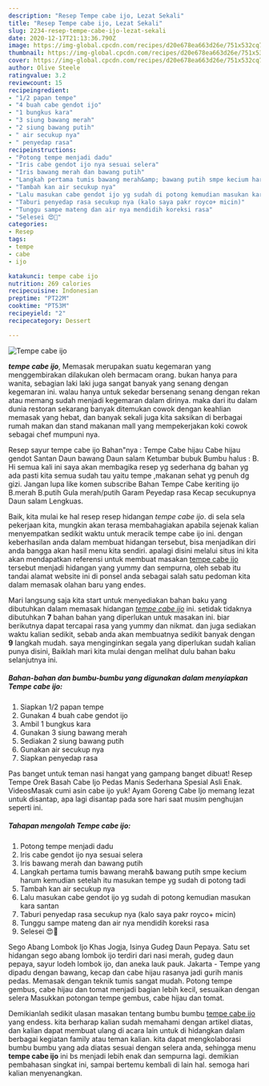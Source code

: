 ```yaml
---
description: "Resep Tempe cabe ijo, Lezat Sekali"
title: "Resep Tempe cabe ijo, Lezat Sekali"
slug: 2234-resep-tempe-cabe-ijo-lezat-sekali
date: 2020-12-17T21:13:36.790Z
image: https://img-global.cpcdn.com/recipes/d20e678ea663d26e/751x532cq70/tempe-cabe-ijo-foto-resep-utama.jpg
thumbnail: https://img-global.cpcdn.com/recipes/d20e678ea663d26e/751x532cq70/tempe-cabe-ijo-foto-resep-utama.jpg
cover: https://img-global.cpcdn.com/recipes/d20e678ea663d26e/751x532cq70/tempe-cabe-ijo-foto-resep-utama.jpg
author: Olive Steele
ratingvalue: 3.2
reviewcount: 15
recipeingredient:
- "1/2 papan tempe"
- "4 buah cabe gendot ijo"
- "1 bungkus kara"
- "3 siung bawang merah"
- "2 siung bawang putih"
- " air secukup nya"
- " penyedap rasa"
recipeinstructions:
- "Potong tempe menjadi dadu"
- "Iris cabe gendot ijo nya sesuai selera"
- "Iris bawang merah dan bawang putih"
- "Langkah pertama tumis bawang merah&amp; bawang putih smpe kecium harum kemudian setelah itu masukan tempe yg sudah di potong tadi"
- "Tambah kan air secukup nya"
- "Lalu masukan cabe gendot ijo yg sudah di potong kemudian masukan kara santan"
- "Taburi penyedap rasa secukup nya (kalo saya pakr royco+ micin)"
- "Tunggu sampe mateng dan air nya mendidih koreksi rasa"
- "Selesei 😍🙏"
categories:
- Resep
tags:
- tempe
- cabe
- ijo

katakunci: tempe cabe ijo 
nutrition: 269 calories
recipecuisine: Indonesian
preptime: "PT22M"
cooktime: "PT53M"
recipeyield: "2"
recipecategory: Dessert

---
```



![Tempe cabe ijo](https://img-global.cpcdn.com/recipes/d20e678ea663d26e/751x532cq70/tempe-cabe-ijo-foto-resep-utama.jpg)

<b><i>tempe cabe ijo</i></b>, Memasak merupakan suatu kegemaran yang menggembirakan dilakukan oleh bermacam orang. bukan hanya para wanita, sebagian laki laki juga sangat banyak yang senang dengan kegemaran ini. walau hanya untuk sekedar bersenang senang dengan rekan atau memang sudah menjadi kegemaran dalam dirinya. maka dari itu dalam dunia restoran sekarang banyak ditemukan cowok dengan keahlian memasak yang hebat, dan banyak sekali juga kita saksikan di berbagai rumah makan dan stand makanan mall yang mempekerjakan koki cowok sebagai chef mumpuni nya.

Resep sayur tempe cabe ijo Bahan&#34;nya : Tempe Cabe hijau Cabe hijau gendot Santan Daun bawang Daun salam Ketumbar bubuk Bumbu halus : B. Hi semua kali ini saya akan membagika resep yg sederhana dg bahan yg ada pasti kita semua sudah tau yaitu tempe ,makanan sehat yg penuh dg gizi. Jangan lupa like komen subscribe Bahan Tempe Cabe keriting ijo B.merah B.putih Gula merah/putih Garam Peyedap rasa Kecap secukupnya Daun salam Lengkuas.

Baik, kita mulai ke hal resep resep hidangan <i>tempe cabe ijo</i>. di sela sela pekerjaan kita, mungkin akan terasa membahagiakan apabila sejenak kalian menyempatkan sedikit waktu untuk meracik tempe cabe ijo ini. dengan keberhasilan anda dalam membuat hidangan tersebut, bisa menjadikan diri anda bangga akan hasil menu kita sendiri. apalagi disini melalui situs ini kita akan mendapatkan referensi untuk membuat masakan <u>tempe cabe ijo</u> tersebut menjadi hidangan yang yummy dan sempurna, oleh sebab itu tandai alamat website ini di ponsel anda sebagai salah satu pedoman kita dalam memasak olahan baru yang endes.


Mari langsung saja kita start untuk menyediakan bahan baku yang dibutuhkan dalam memasak hidangan <u><i>tempe cabe ijo</i></u> ini. setidak tidaknya dibutuhkan <b>7</b> bahan bahan yang diperlukan untuk masakan ini. biar berikutnya dapat tercapai rasa yang yummy dan nikmat. dan juga sediakan waktu kalian sedikit, sebab anda akan membuatnya sedikit banyak dengan <b>9</b> langkah mudah. saya menginginkan segala yang diperlukan sudah kalian punya disini, Baiklah mari kita mulai dengan melihat dulu bahan baku selanjutnya ini.

<!--inarticleads1-->

##### Bahan-bahan dan bumbu-bumbu yang digunakan dalam menyiapkan Tempe cabe ijo:

1. Siapkan 1/2 papan tempe
1. Gunakan 4 buah cabe gendot ijo
1. Ambil 1 bungkus kara
1. Gunakan 3 siung bawang merah
1. Sediakan 2 siung bawang putih
1. Gunakan  air secukup nya
1. Siapkan  penyedap rasa


Pas banget untuk teman nasi hangat yang gampang banget dibuat! Resep Tempe Orek Basah Cabe Ijo Pedas Manis Sederhana Spesial Asli Enak. VideosMasak cumi asin cabe ijo yuk! Ayam Goreng Cabe Ijo memang lezat untuk disantap, apa lagi disantap pada sore hari saat musim penghujan seperti ini. 

<!--inarticleads2-->

##### Tahapan mengolah Tempe cabe ijo:

1. Potong tempe menjadi dadu
1. Iris cabe gendot ijo nya sesuai selera
1. Iris bawang merah dan bawang putih
1. Langkah pertama tumis bawang merah&amp; bawang putih smpe kecium harum kemudian setelah itu masukan tempe yg sudah di potong tadi
1. Tambah kan air secukup nya
1. Lalu masukan cabe gendot ijo yg sudah di potong kemudian masukan kara santan
1. Taburi penyedap rasa secukup nya (kalo saya pakr royco+ micin)
1. Tunggu sampe mateng dan air nya mendidih koreksi rasa
1. Selesei 😍🙏


Sego Abang Lombok Ijo Khas Jogja, Isinya Gudeg Daun Pepaya. Satu set hidangan sego abang lombok ijo terdiri dari nasi merah, gudeg daun pepaya, sayur lodeh lombok ijo, dan aneka lauk pauk. Jakarta - Tempe yang dipadu dengan bawang, kecap dan cabe hijau rasanya jadi gurih manis pedas. Memasak dengan teknik tumis sangat mudah. Potong tempe gembus, cabe hijau dan tomat menjadi bagian lebih kecil, sesuaikan dengan selera Masukkan potongan tempe gembus, cabe hijau dan tomat. 

Demikianlah sedikit ulasan masakan tentang bumbu bumbu <u>tempe cabe ijo</u> yang endess. kita berharap kalian sudah memahami dengan artikel diatas, dan kalian dapat membuat ulang di acara lain untuk di hidangkan dalam berbagai kegiatan family atau teman kalian. kita dapat mengkolaborasi bumbu bumbu yang ada diatas sesuai dengan selera anda, sehingga menu <b>tempe cabe ijo</b> ini bs menjadi lebih enak dan sempurna lagi. demikian pembahasan singkat ini, sampai bertemu kembali di lain hal. semoga hari kalian menyenangkan.
